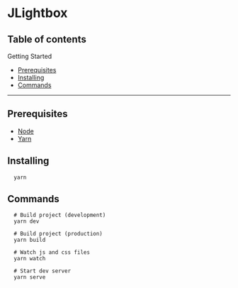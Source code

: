 # JLightbox

## Table of contents

Getting Started
- [Prerequisites](#prerequisites)
- [Installing](#installing)
- [Commands](#commands)

___

## Prerequisites

  * [Node](https://nodejs.org/)
  * [Yarn](https://yarnpkg.com/)

## Installing

```shell
  yarn
```

## Commands

```shell
  # Build project (development)
  yarn dev

  # Build project (production)
  yarn build

  # Watch js and css files
  yarn watch

  # Start dev server
  yarn serve
```
